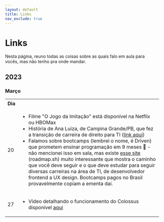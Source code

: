 ```yaml
---
layout: default
title: Links
nav_exclude: true
---
```


# Links

Nesta página, reuno todas as coisas sobre as quais falo em aula para vocês, mas não tenho pra onde mandar.

## 2023

### Março

<table>
  <tr>
    <th>Dia</th>
    <th></th>
  </tr>
  <tr>
    <td>20</td>
    <td>
      <ul>
        <li>Filme "O Jogo da Imitação" está disponível na Netflix ou HBOMax</li>
        <li>História de Ana Luíza, de Campina Grande/PB, que fez a transição de carreira de direito para TI (<a href="https://open.spotify.com/episode/3wzoXtATxI8UuX8ld38m9t?si=69f47753127448f0" target="_blank">link aqui</a>)</li>
        <li>Falamos sobre bootcamps (lembrei o nome, é Driven) que prometem ensinar programação em 9 meses 🤭 - não mencionei isso em sala, mas existe <a href="https://roadmap.sh/" target="_blank">esse site</a> (roadmap.sh) muito interessante que mostra o caminho que você deve seguir e o que deve estudar para seguir diversas carreiras na área de TI, de desenvolvedor frontend a UX design. Bootcamps pagos no Brasil provavelmente copiam a ementa daí.</li>
      </ul>
    </td>
  </tr>
  <tr>
    <td>27</td>
    <td>
      <ul>
        <li>Vídeo detalhando o funcionamento do Colossus disponível <a href="https://www.britannica.com/technology/computer/images-videos#/media/1/130429/214516" target="_blank">aqui</a></li>
      </ul>
    </td>
  </tr>
</table>
